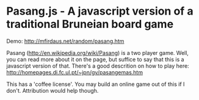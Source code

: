 Pasang.js - A javascript version of a traditional Bruneian board game
=====================================================================

Demo: http://mfirdaus.net/random/pasang.htm

Pasang (http://en.wikipedia.org/wiki/Pasang) is a two player game. Well, you can read more about it on the page, but suffice to say that this is a javascript version of that. There's a good descrition on how to play here: http://homepages.di.fc.ul.pt/~jpn/gv/pasangemas.htm

This has a 'coffee license'. You may build an online game out of this if I don't. Attribution would help though.